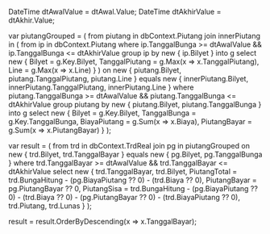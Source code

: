 DateTime dtAwalValue = dtAwal.Value;
DateTime dtAkhirValue = dtAkhir.Value;

var piutangGrouped = (
    from piutang in dbContext.Piutang
    join innerPiutang in (
        from ip in dbContext.Piutang
        where ip.TanggalBunga >= dtAwalValue && ip.TanggalBunga <= dtAkhirValue
        group ip by new { ip.Bilyet } into g
        select new { Bilyet = g.Key.Bilyet, TanggalPiutang = g.Max(x => x.TanggalPiutang), Line = g.Max(x => x.Line) }
    ) on new { piutang.Bilyet, piutang.TanggalPiutang, piutang.Line } equals new { innerPiutang.Bilyet, innerPiutang.TanggalPiutang, innerPiutang.Line }
    where piutang.TanggalBunga >= dtAwalValue && piutang.TanggalBunga <= dtAkhirValue
    group piutang by new { piutang.Bilyet, piutang.TanggalBunga } into g
    select new
    {
        Bilyet = g.Key.Bilyet,
        TanggalBunga = g.Key.TanggalBunga,
        BiayaPiutang = g.Sum(x => x.Biaya),
        PiutangBayar = g.Sum(x => x.PiutangBayar)
    }
);

var result = (
    from trd in dbContext.TrdReal
    join pg in piutangGrouped on new { trd.Bilyet, trd.TanggalBayar } equals new { pg.Bilyet, pg.TanggalBunga }
    where trd.TanggalBayar >= dtAwalValue && trd.TanggalBayar <= dtAkhirValue
    select new
    {
        trd.TanggalBayar,
        trd.Bilyet,
        PiutangTotal = trd.BungaHitung - (pg.BiayaPiutang ?? 0) - (trd.Biaya ?? 0),
        PiutangBayar = pg.PiutangBayar ?? 0,
        PiutangSisa = trd.BungaHitung - (pg.BiayaPiutang ?? 0) - (trd.Biaya ?? 0) - (pg.PiutangBayar ?? 0) - (trd.BiayaPiutang ?? 0),
        trd.Piutang,
        trd.Lunas
    }
);

result = result.OrderByDescending(x => x.TanggalBayar);
